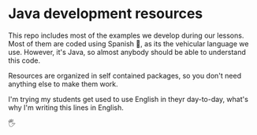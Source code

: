 # Java development resources

This repo includes most of the examples we develop during our lessons. Most of them are coded using Spanish 💃, as its the vehicular language we use. However, it's Java, so almost anybody should be able to understand this code.

Resources are organized in self contained packages, so you don't need anything else to make them work.

I'm trying my students get used to use English in theyr day-to-day, what's why I'm writing this lines in English. 

🖐️
